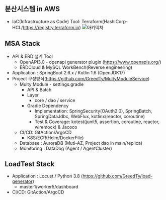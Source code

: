 ## 분산시스템 in AWS
- IaC(Infrastructure as Code) Tool: Terraform(HashiCorp-HCL/https://registry.terraform.io)
![아키텍처](https://user-images.githubusercontent.com/35190067/194558779-f4cc36e1-8ccc-4825-8be6-d5ecf347753d.png)
## MSA Stack
- API & ERD 설계 Tool
  - OpenAPI3.0 - openapi generator plugin (https://www.openapis.org/)
  - ERDCloud & MySQL WorkBench(Reverse engineering)
- Application : SpringBoot 2.6.x / Kotlin 1.6 (OpenJDK17)
- Project 구성방식(https://github.com/GreedTy/MultyModuleService)
  - Multy Module - settings.gradle
    - API & Batch
    - Layer
      - core / dao / service
    - Gradle Dependency
      - Implementation: SpringSecurity(OAuth2.0), SpringBatch, SpringDataJdbc, WebFlux, kotlinx(reactor, coroutine)
      - Test & Coverage: kotest(junit5, assertion, coroutine, reactor, wiremock) & Jacoco
  - CI/CD: GitAction/ArgoCD 
    - K8S/ECR(Helm/DockerFile)
  - Database : AuroraDB (Muti-AZ, Project dao in main/replica)
  - Monitoring : DataDog (Agent / AgentCluster)
## LoadTest Stack 
- Application : Locust / Python 3.8 (https://github.com/GreedTy/load-generator)
  - master1/worker5/dashboard
- CI/CD: GitAction/ArgoCD


